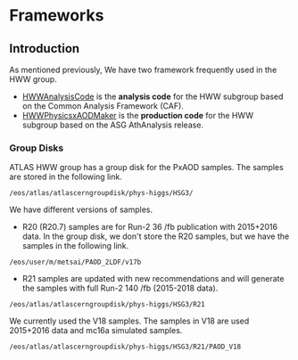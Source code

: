 # Frameworks

## Introduction 

As mentioned previously, We have two framework frequently used in the HWW group. 

* [HWWAnalysisCode](https://gitlab.cern.ch/atlas-physics/higgs/hww/HWWAnalysisCode) is the **analysis code** for the HWW subgroup based on the Common Analysis Framework \(CAF\).
* [HWWPhysicsxAODMaker](https://gitlab.cern.ch/atlas-physics/higgs/hww/HWWPhysicsxAODMaker) is the **production code** for the HWW subgroup based on the ASG AthAnalysis release.

### Group Disks

ATLAS HWW group has a group disk for the PxAOD samples. The samples are stored in the following link.

```text
/eos/atlas/atlascerngroupdisk/phys-higgs/HSG3/
```

We have different versions of samples. 

* R20 \(R20.7\) samples are for Run-2 36 /fb publication with 2015+2016 data. In the group disk, we don't store the R20 samples, but we have the samples in the following link.

```text
/eos/user/m/metsai/PAOD_2LDF/v17b
```

* R21 samples are updated with new recommendations and will generate the samples with full Run-2 140 /fb \(2015-2018 data\). 

```text
/eos/atlas/atlascerngroupdisk/phys-higgs/HSG3/R21
```

We currently used the V18 samples. The samples in V18 are used 2015+2016 data and mc16a simulated samples. 

```text
/eos/atlas/atlascerngroupdisk/phys-higgs/HSG3/R21/PAOD_V18
```

### 

